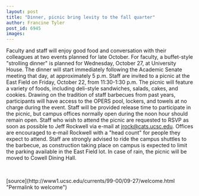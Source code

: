 ```yaml
---
layout: post
title: "Dinner, picnic bring levity to the fall quarter"
author: Francine Tyler
post_id: 6945
images:
---
```


<p>
  Faculty and staff will enjoy good food and conversation with their colleagues at two events planned for late October. For faculty, a buffet-style "strolling dinner" is planned for Wednesday, October 27, at University House. The dinner will start immediately following the Academic Senate meeting that day, at approximately 5 p.m. Staff are invited to a picnic at the East Field on Friday, October 22, from 11:30-1:30 p.m. The picnic will feature a variety of foods, including deli-style sandwiches, salads, cakes, and cookies. Drawing on the tradition of staff barbecues from past years, participants will have access to the OPERS pool, lockers, and towels at no charge during the event. Staff will be provided release time to participate in the picnic, but campus offices normally open during the noon hour should remain open. Staff who wish to attend the picnic are requested to RSVP as soon as possible to Jeff Rockwell via e-mail at <a href="mailto:jrock@cats.ucsc.edu">jrock@cats.ucsc.edu</a>. Offices are encouraged to e-mail Rockwell with a "head count" for people they expect to attend. Staff are strongly advised to ride the campus shuttles to the barbecue, as construction taking place on campus is expected to limit the parking available in the East Field lot. In case of rain, the picnic will be moved to Cowell Dining Hall.
</p>
<p>
  <br>

</p>
<p>
  </p>
[source](http://www1.ucsc.edu/currents/99-00/09-27/welcome.html "Permalink to welcome")
